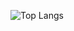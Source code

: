 ![Top Langs](https://github-readme-stats.vercel.app/api/top-langs/?username=anuraghazra&hide_progress=true&theme=transparent)
